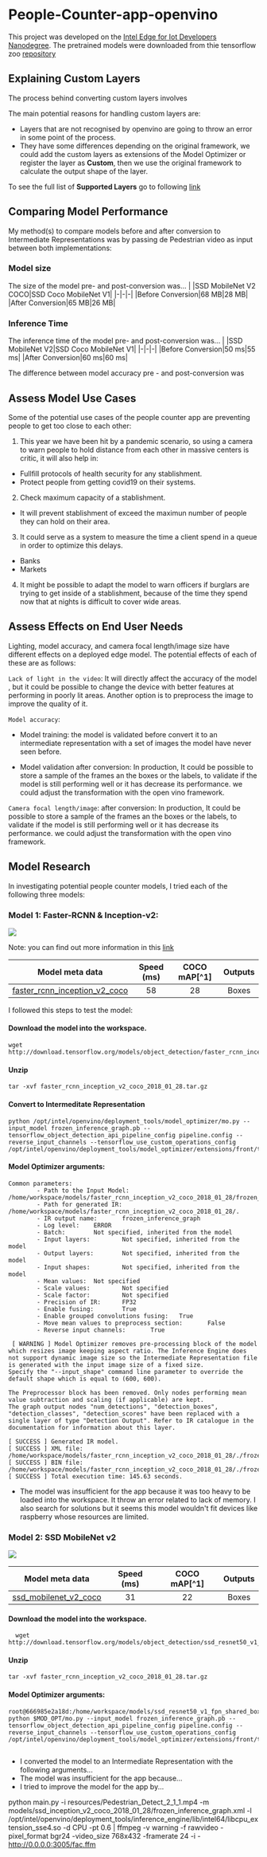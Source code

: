 # People-Counter-app-openvino
This  project was developed on the [Intel Edge for Iot Developers Nanodegree](https://www.udacity.com/course/intel-edge-ai-for-iot-developers-nanodegree--nd131).
The pretrained models were downloaded from thie tensorflow zoo [repository](https://github.com/tensorflow/models/blob/master/research/object_detection/g3doc/detection_model_zoo.md)

## Explaining Custom Layers
The process behind converting custom layers involves 



The main potential reasons for handling custom layers are:
- Layers that are not recognised by openvino are going to throw an error in some point of the process.
- They have some differences depending on the original framework, we could add the custom layers as extensions of the Model Optimizer or register the layer as **Custom**, then we use the original framework to calculate the output shape of the layer.

To see the full list of **Supported Layers** go to following [link](https://docs.openvinotoolkit.org/2019_R3/_docs_MO_DG_prepare_model_Supported_Frameworks_Layers.html)

## Comparing Model Performance
My method(s) to compare models before and after conversion to Intermediate Representations was by passing de Pedestrian video as input between both implementations:

### Model size
The size of the model pre- and post-conversion was...
| |SSD MobileNet V2 COCO|SSD Coco MobileNet V1|
|-|-|-|
|Before Conversion|68 MB|28 MB|
|After Conversion|65 MB|26 MB|

### Inference Time
The inference time of the model pre- and post-conversion was...
| |SSD MobileNet V2|SSD Coco MobileNet V1|
|-|-|-|
|Before Conversion|50 ms|55 ms|
|After Conversion|60 ms|60 ms|

The difference between model accuracy pre - and post-conversion was


## Assess Model Use Cases
Some of the potential use cases of the people counter app are preventing people to get too close to each other:
1. This year we have been hit by a pandemic scenario, so using a camera to warn people to hold distance from each other in massive centers is critic, it will also help in:

- Fullfill protocols of health security for any stablishment.
- Protect people from getting covid19 on their systems.

2. Check maximum capacity of a stablishment.
- It will prevent stablishment of exceed the maximun number of people they can hold on their area.

3. It could serve as a system to measure the time a client spend in a queue in order to optimize this delays.
- Banks
- Markets

4. It might be possible to adapt the model to warn officers if burglars are trying to get inside of a stablishment, because of the time they spend now that at nights is difficult to cover wide areas.

## Assess Effects on End User Needs


Lighting, model accuracy, and camera focal length/image size have different effects on a
deployed edge model. The potential effects of each of these are as follows:

`Lack of light in the video`: It will directly affect the accuracy of the model , but it could be possible to change the device with better features at performing in poorly lit areas. Another option is to preprocess the image to improve the quality of it.

`Model accuracy`: 
- Model training: the model is validated before convert it to an intermediate representation with a set of images the model have never seen before.

-  Model validation after conversion: In production, It could be possible to store a sample of the frames an the boxes or the labels, to validate if the model is still performing well or it has decrease its performance. we could adjust the transformation with the open vino framework.

`Camera focal length/image`: 
after conversion: In production, It could be possible to store a sample of the frames an the boxes or the labels, to validate if the model is still performing well or it has decrease its performance. we could adjust the transformation with the open vino framework.

## Model Research

In investigating potential people counter models, I tried each of the following three models:

### Model 1: Faster-RCNN & Inception-v2:
<img src = "https://www.researchgate.net/profile/Akif_Durdu/publication/334987612/figure/fig3/AS:788766109224961@1565067903984/High-level-diagram-of-Faster-R-CNN-16-for-generic-object-detection-2-Inception-v2-The.ppm"></img>

Note: you can find out more information in this [link](https://www.researchgate.net/figure/High-level-diagram-of-Faster-R-CNN-16-for-generic-object-detection-2-Inception-v2-The_fig3_334987612)

**Model meta data**                                                                                                                                                                                    | Speed (ms) | COCO mAP[^1] | Outputs
--------------------------------------------------------------------------------------------------------------------------------------------------------------------------------------------- | :--------: | :----------: | :-----:
[faster_rcnn_inception_v2_coco](http://download.tensorflow.org/models/object_detection/faster_rcnn_inception_v2_coco_2018_01_28.tar.gz)                                                                       | 58         | 28           | Boxes

I followed this steps to test the model:
  
#### Download the model into the workspace.
  ```
  wget http://download.tensorflow.org/models/object_detection/faster_rcnn_inception_v2_coco_2018_01_28.tar.gz
  ```
  
#### Unzip 
 ```
 tar -xvf faster_rcnn_inception_v2_coco_2018_01_28.tar.gz
 ```
 
 #### Convert to Intermeditate Representation
 ```
 python /opt/intel/openvino/deployment_tools/model_optimizer/mo.py --input_model frozen_inference_graph.pb --tensorflow_object_detection_api_pipeline_config pipeline.config --reverse_input_channels --tensorflow_use_custom_operations_config /opt/intel/openvino/deployment_tools/model_optimizer/extensions/front/tf/faster_rcnn_support.json
 ```
  
#### Model Optimizer arguments:

```console
Common parameters:
        - Path to the Input Model:      /home/workspace/models/faster_rcnn_inception_v2_coco_2018_01_28/frozen_inference_graph.pb
        - Path for generated IR:        /home/workspace/models/faster_rcnn_inception_v2_coco_2018_01_28/.
        - IR output name:       frozen_inference_graph
        - Log level:    ERROR
        - Batch:        Not specified, inherited from the model
        - Input layers:         Not specified, inherited from the model
        - Output layers:        Not specified, inherited from the model
        - Input shapes:         Not specified, inherited from the model
        - Mean values:  Not specified
        - Scale values:         Not specified
        - Scale factor:         Not specified
        - Precision of IR:      FP32
        - Enable fusing:        True
        - Enable grouped convolutions fusing:   True
        - Move mean values to preprocess section:       False
        - Reverse input channels:       True
 
 [ WARNING ] Model Optimizer removes pre-processing block of the model which resizes image keeping aspect ratio. The Inference Engine does not support dynamic image size so the Intermediate Representation file is generated with the input image size of a fixed size.
Specify the "--input_shape" command line parameter to override the default shape which is equal to (600, 600).

The Preprocessor block has been removed. Only nodes performing mean value subtraction and scaling (if applicable) are kept.
The graph output nodes "num_detections", "detection_boxes", "detection_classes", "detection_scores" have been replaced with a single layer of type "Detection Output". Refer to IR catalogue in the documentation for information about this layer.

[ SUCCESS ] Generated IR model.
[ SUCCESS ] XML file: /home/workspace/models/faster_rcnn_inception_v2_coco_2018_01_28/./frozen_inference_graph.xml
[ SUCCESS ] BIN file: /home/workspace/models/faster_rcnn_inception_v2_coco_2018_01_28/./frozen_inference_graph.bin
[ SUCCESS ] Total execution time: 145.63 seconds.

``` 
 
 
- The model was insufficient for the app because it was too heavy to be loaded into the workspace. It throw an error related to lack of memory. I also search for solutions but it seems this model wouldn't fit devices like raspberry whose resources are limited.

 
### Model 2: SSD MobileNet v2
<img src = "https://1.bp.blogspot.com/-M8UvZJWNW4E/WsKk-tbzp8I/AAAAAAAAChw/OqxBVPbDygMIQWGug4ZnHNDvuyK5FBMcQCLcBGAs/s640/image5.png"></img>

**Model meta data**                                                                                                                                                                                    | Speed (ms) | COCO mAP[^1] | Outputs
--------------------------------------------------------------------------------------------------------------------------------------------------------------------------------------------- | :--------: | :----------: | :-----:
[ssd_mobilenet_v2_coco](http://download.tensorflow.org/models/object_detection/ssd_mobilenet_v2_coco_2018_03_29.tar.gz)                                                                       | 31         | 22           | Boxes

#### Download the model into the workspace.  
``` 
  wget http://download.tensorflow.org/models/object_detection/ssd_resnet50_v1_fpn_shared_box_predictor_640x640_coco14_sync_2018_07_03.tar.gz
```  

#### Unzip 
 ```
 tar -xvf faster_rcnn_inception_v2_coco_2018_01_28.tar.gz
 ```  
  
#### Model Optimizer arguments:

```console
root@666985e2a18d:/home/workspace/models/ssd_resnet50_v1_fpn_shared_box_predictor_640x640_coco14_sync_2018_07_03# python $MOD_OPT/mo.py --input_model frozen_inference_graph.pb --tensorflow_object_detection_api_pipeline_config pipeline.config --reverse_input_channels --tensorflow_use_custom_operations_config /opt/intel/openvino/deployment_tools/model_optimizer/extensions/front/tf/ssd_v2_support.json
  
```


  - I converted the model to an Intermediate Representation with the following arguments...
  - The model was insufficient for the app because...
  - I tried to improve the model for the app by...


python main.py -i resources/Pedestrian_Detect_2_1_1.mp4 -m models/ssd_inception_v2_coco_2018_01_28/frozen_inference_graph.xml  -l /opt/intel/openvino/deployment_tools/inference_engine/lib/intel64/libcpu_extension_sse4.so -d CPU -pt 0.6 | ffmpeg -v warning -f rawvideo -pixel_format bgr24 -video_size 768x432 -framerate 24 -i - http://0.0.0.0:3005/fac.ffm



